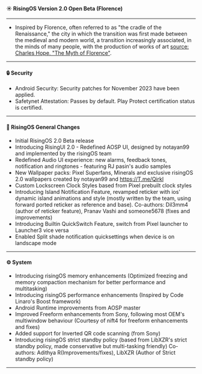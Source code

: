 #### ☀️ RisingOS Version 2.0 Open Beta (Florence)

---

- Inspired by Florence, often referred to as "the cradle of the Renaissance," the city in which the transition was first made between the medieval and modern world, a transition increasingly associated, in the minds of many people, with the production of works of art [source: Charles Hope, "The Myth of Florence"](https://www.nybooks.com/articles/1996/10/31/the-myth-of-florence/).

---

#### 🔒 Security
- Android Security: Security patches for November 2023 have been applied.
- Safetynet Attestation: Passes by default. Play Protect certification status is certified.

---

#### 💬 RisingOS General Changes
- Initial RisingOS 2.0 Beta release
- Introducing RisingUI 2.0 - Redefined AOSP UI, designed by notayan99 and implemented by the risingOS team
- Redefined Audio UI experience: new alarms, feedback tones, notification and ringtones - featuring RJ pasin's audio samples
- New Wallpaper packs: Pixel Superfans, Minerals and exclusive risingOS 2.0 wallpapers created by notayan99 and https://T.me/Qirkl
- Custom Lockscreen Clock Styles based from Pixel prebuilt clock styles
- Introducing Island Notification Feature, revamped reticker with ios' dynamic island animations and style (mostly written by the team, using forward ported reticker as reference and base). Co-authors: Dil3mm4 (author of reticker feature), Pranav Vashi and someone5678 (fixes and improvements)
- Introducing Builtin QuickSwitch Feature, switch from Pixel launcher to Launcher3 vice versa
- Enabled Split shade notification quicksettings when device is on landscape mode

---

#### ⚙️ System
- Introducing risingOS memory enhancements (Optimized freezing and memory compaction mechanism for better performance and multitasking)
- Introducing risingOS performance enhancements (Inspired by Code Linaro's Boost framework)
- Android Runtime improvements from AOSP master
- Improved Freeform enhancements from Sony, following most OEM's multiwindow behaviour (Courtesy of nift4 for freeform enhancements and fixes)
- Added support for Inverted QR code scanning (from Sony)
- Introducing risingOS strict standby policy (based from LibXZR's strict standby policy,  made conservative but multi-tasking friendly) Co-authors: Adithya R(Improvements/fixes), LibXZR (Author of Strict standby policy)
---
